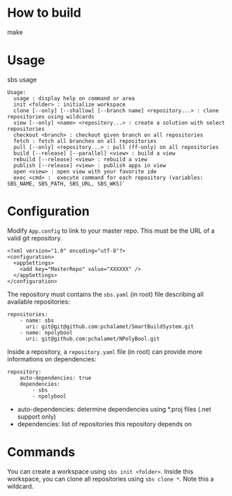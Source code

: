 # How to build
make

# Usage
sbs usage
````
Usage:
  usage : display help on command or area
  init <folder> : initialize workspace
  clone [--only] [--shallow] [--branch name] <repository...> : clone repositories using wildcards
  view [--only] <name> <repository...> : create a solution with select repositories
  checkout <branch> : checkout given branch on all repositories
  fetch : fetch all branches on all repositories
  pull [--only] <repository...> : pull (ff-only) on all repositories
  build [--release] [--parallel] <view> : build a view
  rebuild [--release] <view> : rebuild a view
  publish [--release] <view> : publish apps in view
  open <view> : open view with your favorite ide
  exec <cmd> :  execute command for each repository (variables: SBS_NAME, SBS_PATH, SBS_URL, SBS_WKS)`
````

# Configuration
Modify `App.config` to link to your master repo. This must be the URL of a valid git repository.

````
<?xml version="1.0" encoding="utf-8"?>
<configuration>
  <appSettings>
    <add key="MasterRepo" value="XXXXXX" />
  </appSettings>
</configuration>
````

The repository must contains the `sbs.yaml` (in root) file describing all available repositories:
````
repositories:
    - name: sbs                                                                                  
      uri: git@git@github.com:pchalamet/SmartBuildSystem.git                
    - name: npolybool                                                                                              
      uri: git@github.com:pchalamet/NPolyBool.git                                  
````

Inside a repository, a `repository.yaml` file (in root) can provide more informations on dependencies:
````
repository:
    auto-dependencies: true
    dependencies:
        - sbs
        - npolybool
````

* auto-dependencies: determine dependencies using *.proj files (.net support only)
* dependencies: list of repositories this repository depends on

# Commands
You can create a workspace using `sbs init <folder>`.
Inside this workspace, you can clone all repositories using `sbs clone *`. Note this a wildcard.
